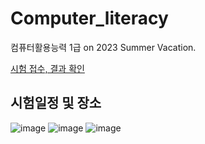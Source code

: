 # Computer_literacy
컴퓨터활용능력 1급 on 2023 Summer Vacation.

[시험 접수, 결과 확인](https://license.korcham.net/indexmain.jsp)

## 시험일정 및 장소
![image](https://github.com/chihyeonWON/Computer_literacy/assets/58906858/5200c7f2-34fa-4fe6-b920-a6e4f2689dec)
![image](https://github.com/chihyeonWON/Computer_literacy/assets/58906858/3bcc2a0b-df4e-4ee8-b245-e88301a94cc0)
![image](https://github.com/chihyeonWON/Computer_literacy/assets/58906858/725ffa02-6a05-4322-a7a4-9bbfa20b4748)
